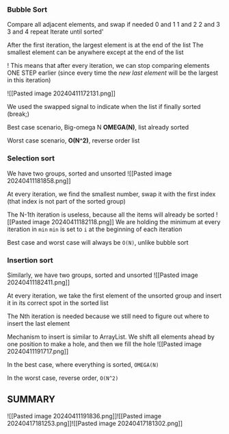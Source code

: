 ### Bubble Sort
Compare all adjacent elements, and swap if needed
		0 and 1
		1 and 2
		2 and 3
		3 and 4
		repeat
Iterate until sorted'

After the first iteration, the largest element is at the end of the list
	The smallest element can be anywhere except at the end of the list

! This means that after every iteration, we can stop comparing elements ONE STEP earlier (since every time the *new last element* will be the largest in this iteration)

![[Pasted image 20240411172131.png]]

We used the swapped signal to indicate when the list if finally sorted (break;)

Best case scenario, Big-omega N **OMEGA(N)**, list already sorted

Worst case scenario, **O(N^2)**, reverse order list

### Selection sort
We have two groups, sorted and unsorted
![[Pasted image 20240411181858.png]]

At every iteration, we find the smallest number, swap it with the first index (that index is not part of the sorted group)

The N-1th iteration is useless, because all the items will already be sorted
![[Pasted image 20240411182118.png]]
We are holding the minimum at every iteration in `min`
`min` is set to `i` at the beginning of each iteration

Best case and worst case will always be `O(N)`, unlike bubble sort

### Insertion sort
Similarly, we have two groups, sorted and unsorted
![[Pasted image 20240411182411.png]]

At every iteration, we take the first element of the unsorted group and insert it in its correct spot in the sorted list

The Nth iteration is needed because we still need to figure out where to insert the last element

Mechanism to insert is similar to ArrayList. We shift all elements ahead by one position to make a hole, and then we fill the hole
![[Pasted image 20240411191717.png]]

In the best case, where everything is sorted, `OMEGA(N)`

In the worst case, reverse order, `O(N^2)`

## SUMMARY
![[Pasted image 20240411191836.png]]![[Pasted image 20240417181253.png]]![[Pasted image 20240417181302.png]]